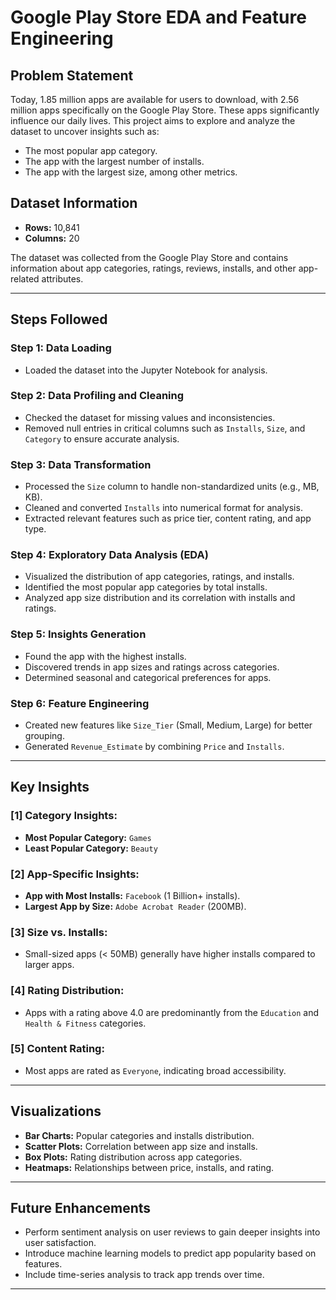 # Google Play Store EDA and Feature Engineering

## Problem Statement
Today, 1.85 million apps are available for users to download, with 2.56 million apps specifically on the Google Play Store. These apps significantly influence our daily lives. This project aims to explore and analyze the dataset to uncover insights such as:
- The most popular app category.
- The app with the largest number of installs.
- The app with the largest size, among other metrics.

## Dataset Information
- **Rows:** 10,841
- **Columns:** 20

The dataset was collected from the Google Play Store and contains information about app categories, ratings, reviews, installs, and other app-related attributes.

---

## Steps Followed

### Step 1: Data Loading
- Loaded the dataset into the Jupyter Notebook for analysis.

### Step 2: Data Profiling and Cleaning
- Checked the dataset for missing values and inconsistencies.
- Removed null entries in critical columns such as `Installs`, `Size`, and `Category` to ensure accurate analysis.

### Step 3: Data Transformation
- Processed the `Size` column to handle non-standardized units (e.g., MB, KB).
- Cleaned and converted `Installs` into numerical format for analysis.
- Extracted relevant features such as price tier, content rating, and app type.

### Step 4: Exploratory Data Analysis (EDA)
- Visualized the distribution of app categories, ratings, and installs.
- Identified the most popular app categories by total installs.
- Analyzed app size distribution and its correlation with installs and ratings.

### Step 5: Insights Generation
- Found the app with the highest installs.
- Discovered trends in app sizes and ratings across categories.
- Determined seasonal and categorical preferences for apps.

### Step 6: Feature Engineering
- Created new features like `Size_Tier` (Small, Medium, Large) for better grouping.
- Generated `Revenue_Estimate` by combining `Price` and `Installs`.

---

## Key Insights

### [1] Category Insights:
- **Most Popular Category:** `Games`
- **Least Popular Category:** `Beauty`

### [2] App-Specific Insights:
- **App with Most Installs:** `Facebook` (1 Billion+ installs).
- **Largest App by Size:** `Adobe Acrobat Reader` (200MB).

### [3] Size vs. Installs:
- Small-sized apps (< 50MB) generally have higher installs compared to larger apps.

### [4] Rating Distribution:
- Apps with a rating above 4.0 are predominantly from the `Education` and `Health & Fitness` categories.

### [5] Content Rating:
- Most apps are rated as `Everyone`, indicating broad accessibility.

---

## Visualizations
- **Bar Charts:** Popular categories and installs distribution.
- **Scatter Plots:** Correlation between app size and installs.
- **Box Plots:** Rating distribution across app categories.
- **Heatmaps:** Relationships between price, installs, and rating.

---

## Future Enhancements
- Perform sentiment analysis on user reviews to gain deeper insights into user satisfaction.
- Introduce machine learning models to predict app popularity based on features.
- Include time-series analysis to track app trends over time.

---






